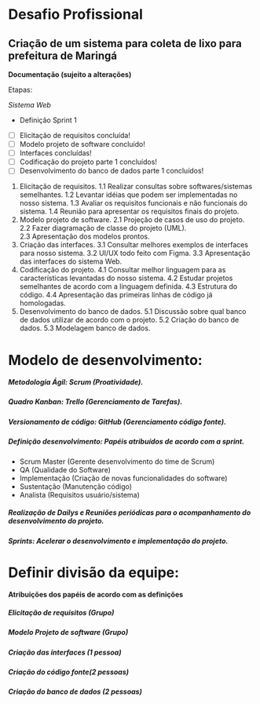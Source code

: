 # Desafio Profissional 
## Criação de um sistema para coleta de lixo para prefeitura de Maringá

**Documentação (sujeito a alterações)**

Etapas:

*Sistema Web*

- Definição Sprint 1
- [ ] Elicitação de requisitos concluída!
- [ ] Modelo projeto de software concluído!
- [ ] Interfaces concluídas!
- [ ] Codificação do projeto parte 1 concluídos!
- [ ] Desenvolvimento do banco de dados parte 1 concluídos!
  
1. Elicitação de requisitos.
1.1 Realizar consultas sobre softwares/sistemas semelhantes.
1.2 Levantar idéias que podem ser implementadas no nosso sistema. 
1.3 Avaliar os requisitos funcionais e não funcionais do sistema.
1.4 Reunião para apresentar os requisitos finais do projeto.
2. Modelo projeto de software.
2.1 Projeção de casos de uso do projeto. 
2.2 Fazer diagramação de classe do projeto (UML).  
2.3 Apresentação dos modelos prontos.
3. Criação das interfaces.
3.1 Consultar melhores exemplos de interfaces para nosso sistema.
3.2 UI/UX todo feito com Figma.
3.3 Apresentação das interfaces do sistema Web.
4. Codificação do projeto.
4.1 Consultar melhor linguagem para as características levantadas do nosso sistema.
4.2 Estudar projetos semelhantes de acordo com a linguagem definida.
4.3 Estrutura do código.
4.4 Apresentação das primeiras linhas de código já homologadas.
5. Desenvolvimento do banco de dados.
5.1 Discussão sobre qual banco de dados utilizar de acordo com o projeto. 
5.2 Criação do banco de dados.
5.3 Modelagem banco de dados.

# Modelo de desenvolvimento:

##### Metodologia Ágil: Scrum (Proatividade).
##### Quadro Kanban: Trello (Gerenciamento de Tarefas).
##### Versionamento de código: GitHub (Gerenciamento código fonte).
##### Definição desenvolvimento: Papéis atribuídos de acordo com a sprint.
- Scrum Master (Gerente desenvolvimento do time de Scrum)
- QA (Qualidade do Software)
- Implementação (Criação de novas funcionalidades do software)
- Sustentação (Manutenção código)
- Analista (Requisitos usuário/sistema)
##### Realização de Dailys e Reuniões periódicas para o acompanhamento do desenvolvimento do projeto.
##### Sprints: Acelerar o desenvolvimento e implementação do projeto.

# Definir divisão da equipe:

#### Atribuições dos papéis de acordo com as definições

##### Elicitação de requisitos (Grupo)
##### Modelo Projeto de software (Grupo)
##### Criação das interfaces (1 pessoa)
##### Criação do código fonte(2 pessoas)
##### Criação do banco de dados (2 pessoas)